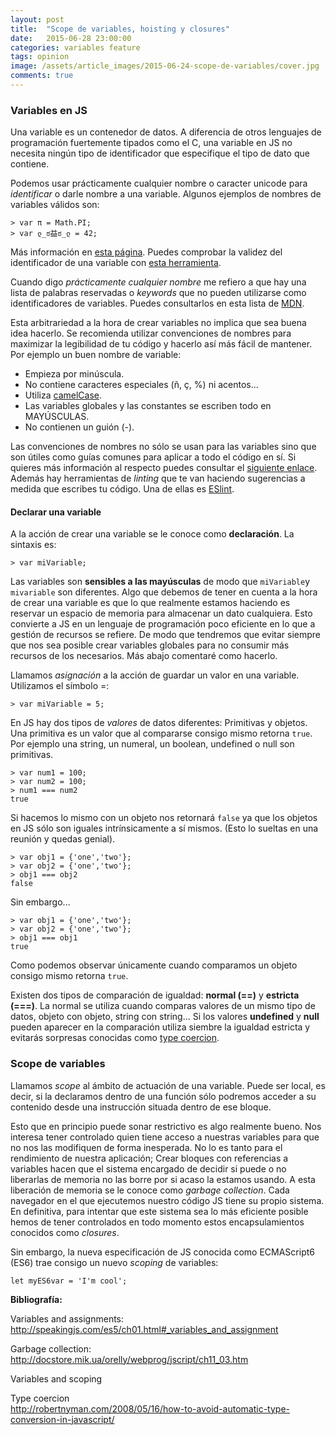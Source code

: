 ```yaml
---
layout: post
title:  "Scope de variables, hoisting y closures"
date:   2015-06-28 23:00:00
categories: variables feature
tags: opinion
image: /assets/article_images/2015-06-24-scope-de-variables/cover.jpg
comments: true
---
```


### Variables en JS

Una variable es un contenedor de datos. A diferencia de otros lenguajes de programación fuertemente tipados como el C, una variable en JS no necesita ningún tipo de identificador que especifique el tipo de dato que contiene. 

Podemos usar prácticamente cualquier nombre o caracter unicode para *identificar* o darle nombre a una variable. Algunos ejemplos de nombres de variables válidos son:

```
> var π = Math.PI;
> var ლ_ಠ益ಠ_ლ = 42;
```
Más información en [esta página](https://mathiasbynens.be/notes/javascript-identifiers#examples).
Puedes comprobar la validez del identificador de una variable con [esta herramienta](https://mothereff.in/js-variables#%E0%B2%A0%5f%E0%B2%A0).

Cuando digo *prácticamente cualquier nombre* me refiero a que hay una lista de palabras reservadas o *keywords* que no pueden utilizarse como identificadores de variables. Puedes consultarlos en esta lista de [MDN](https://developer.mozilla.org/en-US/docs/Web/JavaScript/Reference/Lexical_grammar).

Esta arbitrariedad a la hora de crear variables no implica que sea buena idea hacerlo. Se recomienda utilizar convenciones de nombres para maximizar la legibilidad de tu código y hacerlo así más fácil de mantener. Por ejemplo un buen nombre de variable:

- Empieza por minúscula.
- No contiene caracteres especiales (ñ, ç, %) ni acentos...
- Utiliza [camelCase](https://es.wikipedia.org/wiki/CamelCase).
- Las variables globales y las constantes se escriben todo en MAYÚSCULAS.
- No contienen un guión (-).

Las convenciones de nombres no sólo se usan para las variables sino que son útiles como guías comunes para aplicar a todo el código en sí. Si quieres más información al respecto puedes consultar el [siguiente enlace](http://javascript.crockford.com/code.html). Además hay herramientas de *linting* que te van haciendo sugerencias a medida que escribes tu código. Una de ellas es [ESlint](http://eslint.org/).

#### Declarar una variable

A la acción de crear una variable se le conoce como **declaración**. La sintaxis es:

```
> var miVariable;
```
Las variables son **sensibles a las mayúsculas** de modo que `miVariable`y `mivariable` son diferentes.
Algo que debemos de tener en cuenta a la hora de crear una variable es que lo que realmente estamos haciendo es reservar un espacio de memoria para almacenar un dato cualquiera. Esto convierte a JS en un lenguaje de programación poco eficiente en lo que a gestión de recursos se refiere. De modo que tendremos que evitar siempre que nos sea posible crear variables globales para no consumir más recursos de los necesarios. Más abajo comentaré como hacerlo.

Llamamos *asignación* a la acción de guardar un valor en una variable. Utilizamos el símbolo =:

```
> var miVariable = 5;
```

En JS hay dos tipos de *valores* de datos diferentes: Primitivas y objetos.
Una primitiva es un valor que al compararse consigo mismo retorna `true`. Por ejemplo una string, un numeral, un boolean, undefined o null son primitivas.

```
> var num1 = 100;
> var num2 = 100;
> num1 === num2
true
```

Si hacemos lo mismo con un objeto nos retornará `false` ya que los objetos en JS sólo son iguales intrínsicamente a sí mismos. (Esto lo sueltas en una reunión y quedas genial).

```
> var obj1 = {'one','two'};
> var obj2 = {'one','two'};
> obj1 === obj2
false
```
Sin embargo...

```
> var obj1 = {'one','two'};
> var obj2 = {'one','two'};
> obj1 === obj1
true
```
Como podemos observar únicamente cuando comparamos un objeto consigo mismo retorna `true`.

<div class="protip">
  Existen dos tipos de comparación de igualdad: <strong>normal (==)</strong> y <strong>estricta (===)</strong>. La normal se utiliza cuando comparas valores de un mismo tipo de datos, objeto con objeto, string con string... Si los valores <strong>undefined</strong> y <strong>null</strong> pueden aparecer en la comparación utiliza siembre la igualdad estricta y evitarás sorpresas conocidas como <a href="http://robertnyman.com/2008/05/16/how-to-avoid-automatic-type-conversion-in-javascript/">type coercion</a>.
</div>

### Scope de variables

Llamamos *scope* al ámbito de actuación de una variable. Puede ser local, es decir, si la declaramos dentro de una función sólo podremos acceder a su contenido desde una instrucción situada dentro de ese bloque.

Esto que en principio puede sonar restrictivo es algo realmente bueno. Nos interesa tener controlado quien tiene acceso a nuestras variables para que no nos las modifiquen de forma inesperada. No lo es tanto para el rendimiento de nuestra aplicación; Crear bloques con referencias a variables hacen que el sistema encargado de decidir si puede o no liberarlas de memoria no las borre por si acaso la estamos usando. A esta liberación de memoria se le conoce como *garbage collection*. Cada navegador en el que ejecutemos nuestro código JS tiene su propio sistema. En definitiva, para intentar que este sistema sea lo más eficiente posible hemos de tener controlados en todo momento estos encapsulamientos conocidos como *closures*.

Sin embargo, la nueva especificación de JS conocida como ECMAScript6 (ES6) trae consigo un nuevo *scoping* de variables:

```
let myES6var = 'I'm cool';
```

<div class="referencias">
  <p><strong>Bibliografía:</strong></p>
  
  <p>Variables and assignments: <br />
  <a href="http://speakingjs.com/es5/ch01.html#_variables_and_assignment">http://speakingjs.com/es5/ch01.html#_variables_and_assignment</a></p>
  
  <p>Garbage collection: <br />
  <a href="http://docstore.mik.ua/orelly/webprog/jscript/ch11_03.htm">http://docstore.mik.ua/orelly/webprog/jscript/ch11_03.htm</a></p>
  <p>Variables and scoping<br />
  
  <p>Type coercion<br />
  <a href="http://robertnyman.com/2008/05/16/how-to-avoid-automatic-type-conversion-in-javascript/">http://robertnyman.com/2008/05/16/how-to-avoid-automatic-type-conversion-in-javascript/</a></p>
</div>